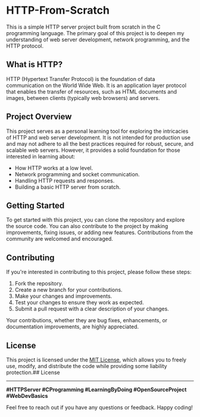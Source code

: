 # HTTP-From-Scratch

This is a simple HTTP server project built from scratch in the C programming language. The primary goal of this project is to deepen my understanding of web server development, network programming, and the HTTP protocol.

## What is HTTP?

HTTP (Hypertext Transfer Protocol) is the foundation of data communication on the World Wide Web. It is an application layer protocol that enables the transfer of resources, such as HTML documents and images, between clients (typically web browsers) and servers.

## Project Overview

This project serves as a personal learning tool for exploring the intricacies of HTTP and web server development. It is not intended for production use and may not adhere to all the best practices required for robust, secure, and scalable web servers. However, it provides a solid foundation for those interested in learning about:

- How HTTP works at a low level.
- Network programming and socket communication.
- Handling HTTP requests and responses.
- Building a basic HTTP server from scratch.

## Getting Started

To get started with this project, you can clone the repository and explore the source code. You can also contribute to the project by making improvements, fixing issues, or adding new features. Contributions from the community are welcomed and encouraged.

## Contributing

If you're interested in contributing to this project, please follow these steps:

1. Fork the repository.
2. Create a new branch for your contributions.
3. Make your changes and improvements.
4. Test your changes to ensure they work as expected.
5. Submit a pull request with a clear description of your changes.

Your contributions, whether they are bug fixes, enhancements, or documentation improvements, are highly appreciated.

## License

This project is licensed under the [MIT License](LICENSE.md), which allows you to freely use, modify, and distribute the code while providing some liability protection.## License

---
**#HTTPServer #CProgramming #LearningByDoing #OpenSourceProject #WebDevBasics**

Feel free to reach out if you have any questions or feedback. Happy coding!
